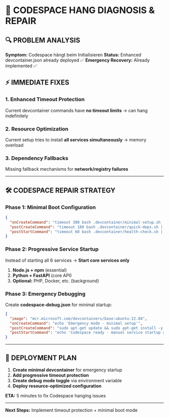 # 🚨 CODESPACE HANG DIAGNOSIS & REPAIR

## 🔍 **PROBLEM ANALYSIS**

**Symptom:** Codespace hängt beim Initialisieren
**Status:** Enhanced devcontainer.json already deployed ✅
**Emergency Recovery:** Already implemented ✅

## ⚡ **IMMEDIATE FIXES**

### **1. Enhanced Timeout Protection**
Current devcontainer commands have **no timeout limits** → can hang indefinitely

### **2. Resource Optimization**
Current setup tries to install **all services simultaneously** → memory overload

### **3. Dependency Fallbacks**
Missing fallback mechanisms for **network/registry failures**

---

## 🛠️ **CODESPACE REPAIR STRATEGY**

### **Phase 1: Minimal Boot Configuration**
```json
{
  "onCreateCommand": "timeout 300 bash .devcontainer/minimal-setup.sh || echo 'Setup timeout - using emergency mode'",
  "postCreateCommand": "timeout 180 bash .devcontainer/quick-deps.sh || echo 'Dependencies timeout - continuing'",
  "postStartCommand": "timeout 60 bash .devcontainer/health-check.sh || echo 'Health check timeout - manual recovery available'"
}
```

### **Phase 2: Progressive Service Startup**
Instead of starting all 6 services → **Start core services only**
1. **Node.js + npm** (essential)
2. **Python + FastAPI** (core API)
3. **Optional:** PHP, Docker, etc. (background)

### **Phase 3: Emergency Debugging**
Create **codespace-debug.json** for minimal startup:
```json
{
  "image": "mcr.microsoft.com/devcontainers/base:ubuntu-22.04",
  "onCreateCommand": "echo 'Emergency mode - minimal setup'",
  "postCreateCommand": "sudo apt-get update && sudo apt-get install -y nodejs npm python3",
  "postStartCommand": "echo 'Codespace ready - manual service startup available'"
}
```

---

## 🚀 **DEPLOYMENT PLAN**

1. **Create minimal devcontainer** for emergency startup
2. **Add progressive timeout protection**
3. **Create debug mode toggle** via environment variable
4. **Deploy resource-optimized configuration**

**ETA:** 5 minutes to fix Codespace hanging issues

---

**Next Steps:** Implement timeout protection + minimal boot mode
